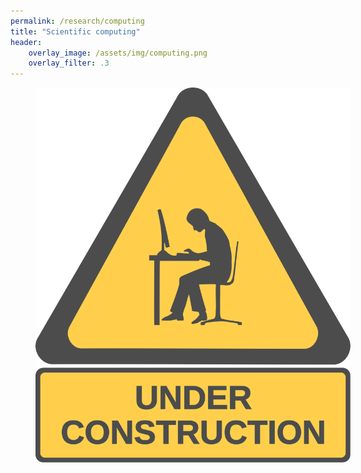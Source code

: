 ```yaml
---
permalink: /research/computing
title: "Scientific computing"
header:
    overlay_image: /assets/img/computing.png
    overlay_filter: .3
---
```


<figure style="width: 100%; opacity: .7" class="align-center">
  <img src="/assets/img/construction.svg" alt="">
</figure> 
